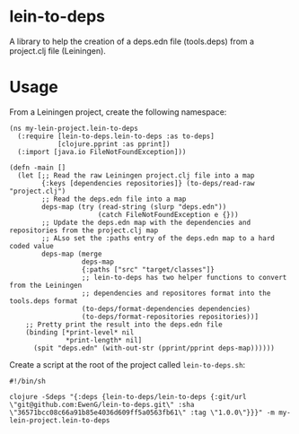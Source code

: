 # lein-to-deps

A library to help the creation of a deps.edn file (tools.deps) from a project.clj file (Leiningen).

# Usage

From a Leiningen project, create the following namespace:

```
(ns my-lein-project.lein-to-deps
  (:require [lein-to-deps.lein-to-deps :as to-deps]
            [clojure.pprint :as pprint])
  (:import [java.io FileNotFoundException]))

(defn -main []
  (let [;; Read the raw Leiningen project.clj file into a map
        {:keys [dependencies repositories]} (to-deps/read-raw "project.clj")
        ;; Read the deps.edn file into a map
        deps-map (try (read-string (slurp "deps.edn"))
                      (catch FileNotFoundException e {}))
        ;; Update the deps.edn map with the dependencies and repositories from the project.clj map
        ;; ALso set the :paths entry of the deps.edn map to a hard coded value
        deps-map (merge
                  deps-map
                  {:paths ["src" "target/classes"]}
                  ;; lein-to-deps has two helper functions to convert from the Leiningen
                  ;; dependencies and repositores format into the tools.deps format
                  (to-deps/format-dependencies dependencies)
                  (to-deps/format-repositories repositories))]
    ;; Pretty print the result into the deps.edn file
    (binding [*print-level* nil
              *print-length* nil]
      (spit "deps.edn" (with-out-str (pprint/pprint deps-map))))))
```

Create a script at the root of the project called `lein-to-deps.sh`:

```
#!/bin/sh

clojure -Sdeps "{:deps {lein-to-deps/lein-to-deps {:git/url \"git@github.com:EwenG/lein-to-deps.git\" :sha \"36571bcc08c66a91b85e4036d609ff5a0563fb61\" :tag \"1.0.0\"}}}" -m my-lein-project.lein-to-deps
```